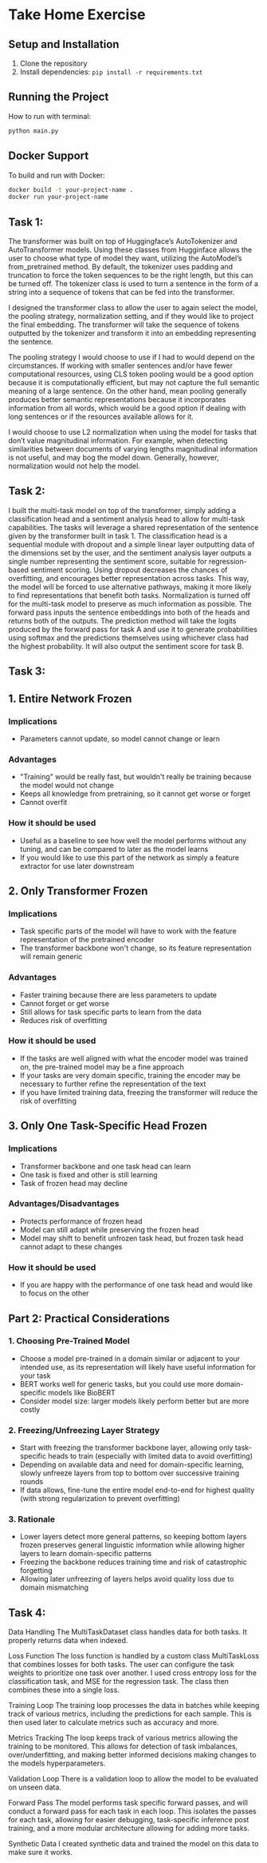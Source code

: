 # Take Home Exercise

## Setup and Installation
1. Clone the repository
2. Install dependencies: `pip install -r requirements.txt`

## Running the Project
How to run with terminal:
```bash
python main.py
```

## Docker Support
To build and run with Docker:
```bash
docker build -t your-project-name .
docker run your-project-name
```

## Task 1: 
The transformer was built on top of Huggingface’s AutoTokenizer and AutoTransformer models. Using these classes from Hugginface allows the user to choose what type of model they want, utilizing the AutoModel’s from_pretrained method. By default, the tokenizer uses padding and truncation to force the token sequences to be the right length, but this can be turned off. The tokenizer class is used to turn a sentence in the form of a string into a sequence of tokens that can be fed into the transformer. 

I designed the transformer class to allow the user to again select the model, the pooling strategy, normalization setting, and if they would like to project the final embedding. The transformer will take the sequence of tokens outputted by the tokenizer and transform it into an embedding representing the sentence. 

The pooling strategy I would choose to use if I had to would depend on the circumstances. If working with smaller sentences and/or have fewer computational resources, using CLS token pooling would be a good option because it is computationally efficient, but may not capture the full semantic meaning of a large sentence. On the other hand, mean pooling generally produces better semantic representations because it incorporates information from all words, which would be a good option if dealing with long sentences or if the resources available allows for it. 

I would choose to use L2 normalization when using the model for tasks that don’t value magnitudinal information. For example, when detecting similarities between documents of varying lengths magnitudinal information is not useful, and may bog the model down. Generally, however, normalization would not help the model. 

## Task 2: 
I built the multi-task model on top of the transformer, simply adding a classification head and a sentiment analysis head to allow for multi-task capabilities. The tasks will leverage a shared representation of the sentence given by the transformer built in task 1. The classification head is a sequential module with dropout and a simple linear layer outputting data of the dimensions set by the user, and the sentiment analysis layer outputs a single number representing the sentiment score, suitable for regression-based sentiment scoring. Using dropout decreases the chances of overfitting, and encourages better representation across tasks. This way, the model will be forced to use alternative pathways, making it more likely to find representations that benefit both tasks. Normalization is turned off for the multi-task model to preserve as much information as possible. The forward pass inputs the sentence embeddings into both of the heads and returns both of the outputs. The prediction method will take the logits produced by the forward pass for task A and use it to generate probabilities using softmax and the predictions themselves using whichever class had the highest probability. It will also output the sentiment score for task B. 

## Task 3:
## 1. Entire Network Frozen

### Implications
- Parameters cannot update, so model cannot change or learn

### Advantages
- "Training" would be really fast, but wouldn't really be training because the model would not change
- Keeps all knowledge from pretraining, so it cannot get worse or forget
- Cannot overfit

### How it should be used
- Useful as a baseline to see how well the model performs without any tuning, and can be compared to later as the model learns
- If you would like to use this part of the network as simply a feature extractor for use later downstream

## 2. Only Transformer Frozen

### Implications
- Task specific parts of the model will have to work with the feature representation of the pretrained encoder
- The transformer backbone won't change, so its feature representation will remain generic

### Advantages
- Faster training because there are less parameters to update
- Cannot forget or get worse
- Still allows for task specific parts to learn from the data
- Reduces risk of overfitting

### How it should be used
- If the tasks are well aligned with what the encoder model was trained on, the pre-trained model may be a fine approach
- If your tasks are very domain specific, training the encoder may be necessary to further refine the representation of the text
- If you have limited training data, freezing the transformer will reduce the risk of overfitting

## 3. Only One Task-Specific Head Frozen

### Implications
- Transformer backbone and one task head can learn
- One task is fixed and other is still learning
- Task of frozen head may decline

### Advantages/Disadvantages
- Protects performance of frozen head
- Model can still adapt while preserving the frozen head
- Model may shift to benefit unfrozen task head, but frozen task head cannot adapt to these changes

### How it should be used
- If you are happy with the performance of one task head and would like to focus on the other

## Part 2: Practical Considerations

### 1. Choosing Pre-Trained Model
- Choose a model pre-trained in a domain similar or adjacent to your intended use, as its representation will likely have useful information for your task
- BERT works well for generic tasks, but you could use more domain-specific models like BioBERT
- Consider model size: larger models likely perform better but are more costly

### 2. Freezing/Unfreezing Layer Strategy
- Start with freezing the transformer backbone layer, allowing only task-specific heads to train (especially with limited data to avoid overfitting)
- Depending on available data and need for domain-specific learning, slowly unfreeze layers from top to bottom over successive training rounds
- If data allows, fine-tune the entire model end-to-end for highest quality (with strong regularization to prevent overfitting)

### 3. Rationale
- Lower layers detect more general patterns, so keeping bottom layers frozen preserves general linguistic information while allowing higher layers to learn domain-specific patterns
- Freezing the backbone reduces training time and risk of catastrophic forgetting
- Allowing later unfreezing of layers helps avoid quality loss due to domain mismatching


## Task 4: 
Data Handling
The MultiTaskDataset class handles data for both tasks. It properly returns data when indexed.

Loss Function
The loss function is handled by a custom class MultiTaskLoss that combines losses for both tasks. The user can configure the task weights to prioritize one task over another. I used cross entropy loss for the classification task, and MSE for the regression task. The class then combines these into a single loss. 

Training Loop
The training loop processes the data in batches while keeping track of various metrics, including the predictions for each sample. This is then used later to calculate metrics such as accuracy and more. 

Metrics Tracking
The loop keeps track of various metrics allowing the training to be monitored. This allows for detection of task imbalances, over/underfitting, and making better informed decisions making changes to the models hyperparameters. 

Validation Loop
There is a validation loop to allow the model to be evaluated on unseen data. 

Forward Pass
The model performs task specific forward passes, and will conduct a forward pass for each task in each loop. This isolates the passes for each task, allowing for easier debugging, task-specific inference post training, and a more modular architecture allowing for adding more tasks. 

Synthetic Data 
I created synthetic data and trained the model on this data to make sure it works. 
